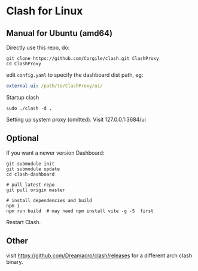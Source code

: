 # Clash for Linux


## Manual for Ubuntu (amd64)

Directly use this repo, do:

```shell
git clone https://github.com/Corgile/clash.git ClashProxy
cd ClashProxy
```

edit `config.yaml` to specify the dashboard dist path, eg:

```yaml
external-ui: /path/to/ClashProxy/ui/
```

Startup clash


```shell
sudo ./clash -d .
```

Setting up system proxy (omitted).  Visit 127.0.0.1:3684/ui


## Optional

If you want a newer version Dashboard:

```shell
git submodule init
git submodule update
cd clash-dashboard

# pull latest repo
git pull origin master

# install dependencies and build
npm i
npm run build  # may need npm install vite -g -S  first
```

Restart Clash.

## Other

visit https://github.com/Dreamacro/clash/releases for a different arch clash binary.

